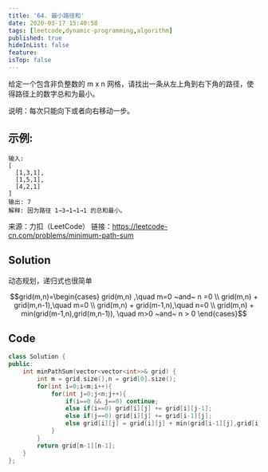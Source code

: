 ```yaml
---
title: '64. 最小路径和'
date: 2020-03-17 15:40:58
tags: [leetcode,dynamic-programming,algorithm]
published: true
hideInList: false
feature: 
isTop: false
---
```

给定一个包含非负整数的 m x n 网格，请找出一条从左上角到右下角的路径，使得路径上的数字总和为最小。

说明：每次只能向下或者向右移动一步。

## 示例:
```
输入:
[
  [1,3,1],
  [1,5,1],
  [4,2,1]
]
输出: 7
解释: 因为路径 1→3→1→1→1 的总和最小。
```

来源：力扣（LeetCode）
链接：https://leetcode-cn.com/problems/minimum-path-sum


## Solution

动态规划，递归式也很简单

$$grid(m,n)=\begin{cases}
grid(m,n) ,\quad m=0 ~and~ n =0  \\
grid(m,n) + grid(m,n-1),\quad m=0  \\
grid(m,n) + grid(m-1,n),\quad n=0  \\
grid(m,n) + min(grid(m-1,n),grid(m,n-1)), \quad m>0 ~and~  n > 0
\end{cases}$$


## Code

```c++
class Solution {
public:
    int minPathSum(vector<vector<int>>& grid) {
        int m = grid.size(),n = grid[0].size();
        for(int i=0;i<m;i++){
            for(int j=0;j<n;j++){
                if(i==0 && j==0) continue;
                else if(i==0) grid[i][j] += grid[i][j-1];
                else if(j==0) grid[i][j] += grid[i-1][j];
                else grid[i][j] = grid[i][j] + min(grid[i-1][j],grid[i][j-1]); 
            }
        }
        return grid[m-1][n-1];
    }
};
```